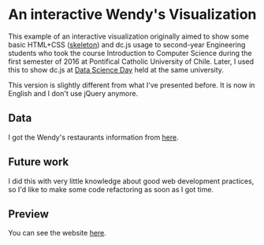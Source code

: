 # An interactive Wendy's Visualization
This example of an interactive visualization originally aimed to show some basic HTML+CSS ([skeleton](http://getskeleton.com/)) and dc.js usage to second-year Engineering students who took the course Introduction to Computer Science during the first semester of 2016 at Pontifical Catholic University of Chile. Later, I used this to show dc.js at [Data Science Day](https://github.com/PUC-SocVis/DataScience-Day1) held at the same university. 

This version is slightly different from what I've presented before. It is now in English and I don't use jQuery anymore.

## Data

I got the Wendy's restaurants information from [here](https://github.com/natashadecoste/JavaGraphing/blob/master/data/wendys.csv).

## Future work

I did this with very little knowledge about good web development practices, so I'd like to make some code refactoring as soon as I got time.

## Preview

You can see the website [here](http://htmlpreview.github.io/?https://github.com/diflores/a-wendys-visualization/blob/master/index.html).
